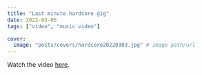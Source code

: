 ```yaml
---
title: "Last minute hardcore gig"
date: 2022-03-06
tags: ["video", "music video"]

cover:
  image: "posts/covers/hardcore20220303.jpg" # image path/url
---
```


Watch the video [here](https://www.instagram.com/p/CaxR3rYoD63/).
